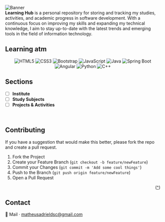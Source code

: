 <a id="readme-top"></a>

<img src="./assets/0b5cc024841accd9a31a7b2daeb0e57b2.gif" alt="Banner">

<br>
<strong>Learning Hub</strong> is a personal repository for storing and tracking my studies, activities, and academic progress in software development.  
With a continuous focus on improving my skills and expanding my technical knowledge, I aim to stay up-to-date with the latest trends and emerging tools in the field of information technology.

## Learning atm

<div align="center">

![HTML5](https://img.shields.io/badge/HTML5-E34F26?logo=html5&logoColor=white)
![CSS3](https://img.shields.io/badge/CSS3-1572B6?logo=css3&logoColor=white)
![Bootstrap](https://img.shields.io/badge/Bootstrap-7952B3?logo=bootstrap&logoColor=white)
![JavaScript](https://img.shields.io/badge/JavaScript-F7DF1E?logo=javascript&logoColor=black)
![Java](https://img.shields.io/badge/Java-ED8B00?logo=openjdk&logoColor=white)
![Spring Boot](https://img.shields.io/badge/Spring_Boot-6DB33F?logo=spring-boot&logoColor=white)
![Angular](https://img.shields.io/badge/Angular-DD0031?logo=angular&logoColor=white)
![Python](https://img.shields.io/badge/Python-3776AB?logo=python&logoColor=white)
![C++](https://img.shields.io/badge/C%2B%2B-00599C?logo=cplusplus&logoColor=white)

</div>

## Sections

- [ ] **Institute**
- [ ] **Study Subjects**
- [ ] **Projects & Activities**

<br/>

## Contributing

If you have a suggestion that would make this better, please fork the repo and create a pull request.

1. Fork the Project  
2. Create your Feature Branch (`git checkout -b feature/newFeature`)  
3. Commit your Changes (`git commit -m 'Add some cool things'`)  
4. Push to the Branch (`git push origin feature/newFeature`)  
5. Open a Pull Request

<p align="right">(<a href="#readme-top">^</a>)</p>

## Contact

📧 Mail · matheusadrieldsc@gmail.com
